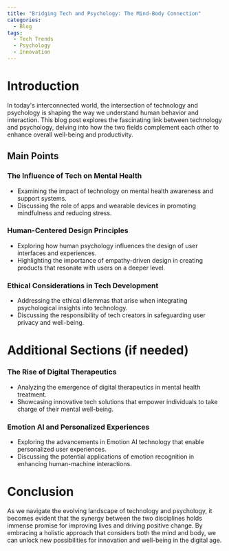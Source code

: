 ```yaml
---
title: "Bridging Tech and Psychology: The Mind-Body Connection"
categories:
  - Blog
tags:
  - Tech Trends
  - Psychology
  - Innovation
---
```


# Introduction
In today's interconnected world, the intersection of technology and psychology is shaping the way we understand human behavior and interaction. This blog post explores the fascinating link between technology and psychology, delving into how the two fields complement each other to enhance overall well-being and productivity.

## Main Points
### The Influence of Tech on Mental Health
- Examining the impact of technology on mental health awareness and support systems.
- Discussing the role of apps and wearable devices in promoting mindfulness and reducing stress.

### Human-Centered Design Principles
- Exploring how human psychology influences the design of user interfaces and experiences.
- Highlighting the importance of empathy-driven design in creating products that resonate with users on a deeper level.

### Ethical Considerations in Tech Development
- Addressing the ethical dilemmas that arise when integrating psychological insights into technology.
- Discussing the responsibility of tech creators in safeguarding user privacy and well-being.

# Additional Sections (if needed)
### The Rise of Digital Therapeutics
- Analyzing the emergence of digital therapeutics in mental health treatment.
- Showcasing innovative tech solutions that empower individuals to take charge of their mental well-being.

### Emotion AI and Personalized Experiences
- Exploring the advancements in Emotion AI technology that enable personalized user experiences.
- Discussing the potential applications of emotion recognition in enhancing human-machine interactions.

# Conclusion
As we navigate the evolving landscape of technology and psychology, it becomes evident that the synergy between the two disciplines holds immense promise for improving lives and driving positive change. By embracing a holistic approach that considers both the mind and body, we can unlock new possibilities for innovation and well-being in the digital age.